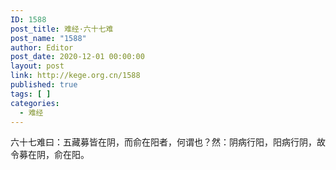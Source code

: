 ```yaml
---
ID: 1588
post_title: 难经·六十七难
post_name: "1588"
author: Editor
post_date: 2020-12-01 00:00:00
layout: post
link: http://kege.org.cn/1588
published: true
tags: [ ]
categories:
  - 难经
---
```

&#x516D;&#x5341;&#x4E03;&#x96BE;&#x66F0;&#xFF1A;&#x4E94;&#x85CF;&#x52DF;&#x7686;&#x5728;&#x9634;&#xFF0C;&#x800C;&#x4FDE;&#x5728;&#x9633;&#x8005;&#xFF0C;&#x4F55;&#x8C13;&#x4E5F;&#xFF1F;&#x7136;&#xFF1A;&#x9634;&#x75C5;&#x884C;&#x9633;&#xFF0C;&#x9633;&#x75C5;&#x884C;&#x9634;&#xFF0C;&#x6545;&#x4EE4;&#x52DF;&#x5728;&#x9634;&#xFF0C;&#x4FDE;&#x5728;&#x9633;&#x3002;